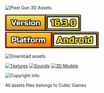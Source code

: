 ![Pixel Gun 3D Assets](https://i.imgur.com/ns9ZYxP.png)

[![Version: 16.3.0](/_media/info_version.png)]()
![Platform: iOS](/_media/info_platform.png)

![Download assets](/_media/title_download.png)

[![Textures](/_media/btn_texture.png)](Extracted/Texture2D)
[![Sounds](/_media/btn_audio.png)](Extracted/AudioClip)
[![3D Models](/_media/btn_mesh.png)](Extracted/Mesh)

![Copyright info](/_media/title_copyright.png)

All assets files belongs to Cubic Games
